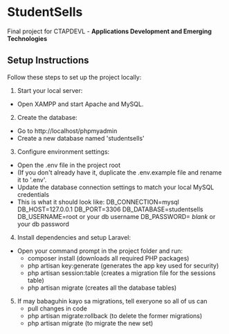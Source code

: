 # StudentSells
Final project for CTAPDEVL - **Applications Development and Emerging Technologies**

## Setup Instructions
Follow these steps to set up the project locally:
1. Start your local server:
- Open XAMPP and start Apache and MySQL.

2. Create the database:
- Go to http://localhost/phpmyadmin
- Create a new database named 'studentsells'

3. Configure environment settings:
- Open the .env file in the project root
- (If you don't already have it, duplicate the .env.example file and rename it to '.env'.
- Update the database connection settings to match your local MySQL credentials
- This is what it should look like:
DB_CONNECTION=mysql
DB_HOST=127.0.0.1
DB_PORT=3306
DB_DATABASE=studentsells
DB_USERNAME=root or your db username
DB_PASSWORD= _blank_ or your db password

4. Install dependencies and setup Laravel:
- Open your command prompt in the project folder and run:
    - composer install (downloads all required PHP packages)
    - php artisan key:generate (generates the app key used for security)
    - php artisan session:table (creates a migration file for the sessions table)
    - php artisan migrate (creates all the database tables)

5. If may babaguhin kayo sa migrations, tell exeryone so all of us can
    - pull changes in code
    - php artisan migrate:rollback (to delete the former migrations)
    - php artisan migrate (to migrate the new set)
